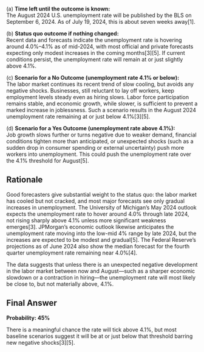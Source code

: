 (a) **Time left until the outcome is known:**  
The August 2024 U.S. unemployment rate will be published by the BLS on September 6, 2024. As of July 19, 2024, this is about seven weeks away[1].

(b) **Status quo outcome if nothing changed:**  
Recent data and forecasts indicate the unemployment rate is hovering around 4.0%–4.1% as of mid-2024, with most official and private forecasts expecting only modest increases in the coming months[3][5]. If current conditions persist, the unemployment rate will remain at or just slightly above 4.1%.

(c) **Scenario for a No Outcome (unemployment rate 4.1% or below):**  
The labor market continues its recent trend of slow cooling, but avoids any negative shocks. Businesses, still reluctant to lay off workers, keep employment levels steady even as hiring slows. Labor force participation remains stable, and economic growth, while slower, is sufficient to prevent a marked increase in joblessness. Such a scenario results in the August 2024 unemployment rate remaining at or just below 4.1%[3][5].

(d) **Scenario for a Yes Outcome (unemployment rate above 4.1%):**  
Job growth slows further or turns negative due to weaker demand, financial conditions tighten more than anticipated, or unexpected shocks (such as a sudden drop in consumer spending or external uncertainty) push more workers into unemployment. This could push the unemployment rate over the 4.1% threshold for August[5].

## Rationale

Good forecasters give substantial weight to the status quo: the labor market has cooled but not cracked, and most major forecasts see only gradual increases in unemployment. The University of Michigan’s May 2024 outlook expects the unemployment rate to hover around 4.0% through late 2024, not rising sharply above 4.1% unless more significant weakness emerges[3]. JPMorgan’s economic outlook likewise anticipates the unemployment rate moving into the low-mid 4% range by late 2024, but the increases are expected to be modest and gradual[5]. The Federal Reserve’s projections as of June 2024 also show the median forecast for the fourth quarter unemployment rate remaining near 4.0%[4].

The data suggests that unless there is an unexpected negative development in the labor market between now and August—such as a sharper economic slowdown or a contraction in hiring—the unemployment rate will most likely be close to, but not materially above, 4.1%.

## Final Answer

**Probability: 45%**

There is a meaningful chance the rate will tick above 4.1%, but most baseline scenarios suggest it will be at or just below that threshold barring new negative shocks[3][5].